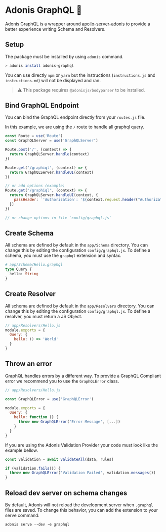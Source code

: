 # Adonis GraphQL :rocket:

Adonis GraphQL is a wrapper around [apollo-server-adonis](https://github.com/apollographql/apollo-server/tree/master/packages/apollo-server-adonis) to provide a better experience writing Schema and Resolvers.

## Setup

The package must be installed by using `adonis` command.

```bash
> adonis install adonis-graphql
```

You can use directly `npm` or `yarn` but the instructions (`instructions.js` and `instructions.md`) will not be displayed and ran.

> :warning: This package requires `@adonisjs/bodyparser` to be installed.

## Bind GraphQL Endpoint

You can bind the GraphQL endpoint directly from your `routes.js` file.

In this example, we are using the `/` route to handle all graphql query.

```js
const Route = use('Route')
const GraphQLServer = use('GraphQLServer')

Route.post('/', (context) => {
  return GraphQLServer.handle(context)
})

Route.get('/graphiql', (context) => {
  return GraphQLServer.handleUI(context)
})

// or add options (example)
Route.get("/graphiql", (context) => {
  return GraphQLServer.handleUI(context, {
    passHeader: `'Authorization': '${context.request.header("Authorization")}'`
  })
})

// or change options in file `config/graphql.js`

```

## Create Schema

All schema are defined by default in the `app/Schema` directory. You can change this by editing the configuration `config/graphql.js`.
To define a schema, you must use the `graphql` extension and syntax.

```graphql
# app/Schema/Hello.graphql
type Query {
  hello: String
}
```

## Create Resolver

All schema are defined by default in the `app/Resolvers` directory. You can change this by editing the configuration `config/graphql.js`.
To define a resolver, you must return a JS Object.

```js
// app/Resolvers/Hello.js
module.exports = {
  Query: {
    hello: () => 'World'
  }
}
```

## Throw an error

GraphQL handles errors by a different way.
To provide a GraphQL Compliant error we recommend you to use the `GraphQLError` class.

```js
// app/Resolvers/Hello.js

const GraphQLError = use('GraphQLError')

module.exports = {
  Query: {
    hello: function () {
      throw new GraphQLError('Error Message', [...])
    }
  }
}
```

If you are using the Adonis Validation Provider your code must look like the example bellow.

```js
const validation = await validateAll(data, rules)

if (validation.fails()) {
  throw new GraphQLError('Validation Failed', validation.messages())
}
```

## Reload dev server on schema changes

By default, Adonis will not reload the development server when `.graphql` files are saved. To change
this behavior, you can add the extension to your serve command:

```
adonis serve --dev -e graphql
```
